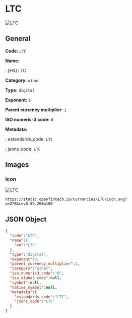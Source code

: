 
# LTC 
![LTC](https://static.openfintech.io/currencies/LTC/icon.svg?w=278&c=v0.59.26#w100)  

## General 
 
**Code:** `LTC` 
 
**Name:** 
 
:	[EN] LTC 
 
**Category:** `other` 
 
**Type:** `digital` 
 
**Exponent:** `8` 
 
**Parent currency multiplier:** `1` 
 
**ISO numeric-3 code:** `0` 
 
**Metadata:** 
 
:	estandards_code: `LTC` 
 
:	jsons_code: `LTC` 
 

## Images 

### Icon 
 
![LTC](https://static.openfintech.io/currencies/LTC/icon.svg?w=278&c=v0.59.26#w100)  

```
https://static.openfintech.io/currencies/LTC/icon.svg?w=278&c=v0.59.26#w100
```  

## JSON Object 

```json
{
  "code":"LTC",
  "name":{
    "en":"LTC"
  },
  "type":"digital",
  "exponent":8,
  "parent_currency_multiplier":1,
  "category":"other",
  "iso_numeric3_code":"0",
  "iso_alpha3_code":null,
  "symbol":null,
  "native_symbol":null,
  "metadata":{
    "estandards_code":"LTC",
    "jsons_code":"LTC"
  }
}
```  
